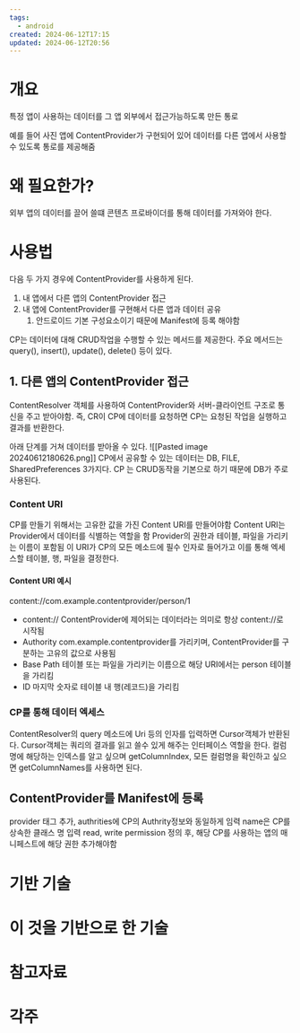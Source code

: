 ```yaml
---
tags:
  - android
created: 2024-06-12T17:15
updated: 2024-06-12T20:56
---
```

# 개요
특정 앱이 사용하는 데이터를 그 앱 외부에서 접근가능하도록 만든 통로

예를 들어 사진 앱에 ContentProvider가 구현되어 있어 데이터를 다른 앱에서 사용할 수 있도록 통로를 제공해줌

# 왜 필요한가?
외부 앱의 데이터를 끌어 쓸떄 콘텐츠 프로바이더를 통해 데이터를 가져와야 한다.

# 사용법
다음 두 가지 경우에 ContentProvider를 사용하게 된다.
1. 내 앱에서 다른 앱의 ContentProvider 접근
2. 내 앱에 ContentProvider를 구현해서 다른 앱과 데이터 공유
	1. 안드로이드 기본 구성요소이기 때문에 Manifest에 등록 해야함

CP는 데이터에 대해 CRUD작업을 수행할 수 있는 메서드를 제공한다. 주요 메서드는 query(), insert(), update(), delete() 등이 있다.
## 1. 다른 앱의 ContentProvider 접근
ContentResolver 객체를 사용하여 ContentProvider와 서버-클라이언트 구조로 통신을 주고 받아야함. 즉, CR이 CP에 데이터를 요청하면 CP는 요청된 작업을 실행하고 결과를 반환한다.

아래 단계를 거쳐 데이터를 받아올 수 있다.
![[Pasted image 20240612180626.png]]
CP에서 공유할 수 있는 데이터는 DB, FILE, SharedPreferences 3가지다. CP 는 CRUD동작을 기본으로 하기 때문에 DB가 주로 사용된다.

### Content URI
CP를 만들기 위해서는 고유한 값을 가진 Content URI를 만들어야함
Content URI는 Provider에서 데이터를 식별하는 역할을 함
Provider의 권한과 테이블, 파일을 가리키는 이름이 포함됨
이 URI가 CP의 모든 메소드에 필수 인자로 들어가고 이를 통해 엑세스할 테이블, 행, 파일을 결정한다.
#### Content URI 예시
 content://com.example.contentprovider/person/1
-  content://
    ContentProvider에 제어되는 데이터라는 의미로 항상 content://로 시작됨  
-  Authority
    com.example.contentprovider를 가리키며, ContentProvider를 구분하는 고유의 값으로 사용됨  
- Base Path
    테이블 또는 파일을 가리키는 이름으로 해당 URI에서는 person 테이블을 가리킴  
- ID
    마지막 숫자로 테이블 내 행(레코드)을 가리킴
### CP를 통해 데이터 엑세스
ContentResolver의 query 메소드에 Uri 등의 인자를 입력하면 Cursor객체가 반환된다. Cursor객체는 쿼리의 결과를 읽고 쓸수 있게 해주는 인터페이스 역할을 한다.
컬럼명에 해당하는 인덱스를 알고 싶으며 getColumnIndex, 모든 컬럼명을 확인하고 싶으면 getColumnNames를 사용하면 된다.
## ContentProvider를 Manifest에 등록
provider 태그 추가, authrities에 CP의 Authrity정보와 동일하게 임력
name은 CP를 상속한 클래스 명 입력
read, write permission 정의 후, 해당 CP를 사용하는 앱의 매니페스트에 해당 권한 추가해야함

# 기반 기술

# 이 것을 기반으로 한 기술

# 참고자료

# 각주